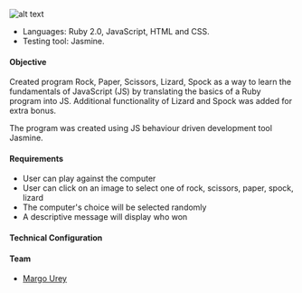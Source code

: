 
![alt text](https://s3.amazonaws.com/Github-14/RPSLS.png "Rock, Paper, Scissors, Lizard, Spock")

<ul>
<li>Languages: Ruby 2.0, JavaScript, HTML and CSS.</li>
<li>Testing tool: Jasmine.</li>
</ul>

<h4>Objective</h4>
Created program Rock, Paper, Scissors, Lizard, Spock as a way to learn the fundamentals of JavaScript (JS) by translating the basics of a Ruby program into JS. Additional functionality of Lizard and Spock was added for extra bonus. 
<p>The program was created using JS behaviour driven development tool Jasmine.</p>
<h4>Requirements</h4>
<ul>
  <li>User can play against the computer</li>
<li>User can click on an image to select one of rock, scissors, paper, spock, lizard</li>
<li>The computer's choice will be selected randomly</li>
<li>A descriptive message will display who won</li> 
</ul>
<h4>Technical Configuration</h4>

<h4>Team</h4>
<ul>
<li><a href="https://github.com/margOnline">Margo Urey</a>
</li>
</ul>



